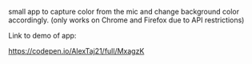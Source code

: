 small app to capture color from the mic and change background color accordingly. (only works on Chrome and Firefox due to API restrictions)


Link to demo of app:

https://codepen.io/AlexTaj21/full/MxagzK
